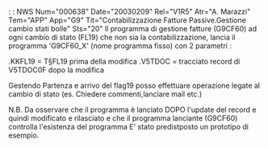  :  : NWS Num="000638" Date="20030209" Rel="V1R5" Atr="A. Marazzi" Tem="APP" App="G9" Tit="Contabilizzazione Fatture Passive.Gestione cambio stati bolle" Sts="20"
Il programma di gestione fatture (G9CF60) ad ogni cambio di stato (FL19) che non sia la contabilizzazione, lancia il programma 'G9CF60_X' (nome programma fisso) con 2 parametri : 

.KKFL19 = T§FL19 prima della modifica
.V5TDOC = tracciato record di V5TDOC0F dopo la modifica

Gestendo Partenza e arrivo del flag19 posso effettuare operazione legate al cambio di stato (es. Chiedere commenti,lanciare mail etc.)

N.B.  Da osservare che il programma è lanciato DOPO l'update del record e quindi modificato e rilasciato e che il programma lanciante (G9CF60) controlla l'esistenza del programma E' stato predistposto un prototipo di esempio.
